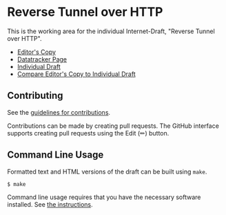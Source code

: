 # Reverse Tunnel over HTTP

This is the working area for the individual Internet-Draft, "Reverse Tunnel over HTTP".

* [Editor's Copy](https://kazuho.github.io/draft-kazuho-httpbis-reverse-tunnel/#go.draft-kazuho-httpbis-reverse-tunnel.html)
* [Datatracker Page](https://datatracker.ietf.org/doc/draft-kazuho-httpbis-reverse-tunnel)
* [Individual Draft](https://datatracker.ietf.org/doc/html/draft-kazuho-httpbis-reverse-tunnel)
* [Compare Editor's Copy to Individual Draft](https://kazuho.github.io/draft-kazuho-httpbis-reverse-tunnel/#go.draft-kazuho-httpbis-reverse-tunnel.diff)


## Contributing

See the
[guidelines for contributions](https://github.com/kazuho/draft-kazuho-httpbis-reverse-tunnel/blob/main/CONTRIBUTING.md).

Contributions can be made by creating pull requests.
The GitHub interface supports creating pull requests using the Edit (✏) button.


## Command Line Usage

Formatted text and HTML versions of the draft can be built using `make`.

```sh
$ make
```

Command line usage requires that you have the necessary software installed.  See
[the instructions](https://github.com/martinthomson/i-d-template/blob/main/doc/SETUP.md).


